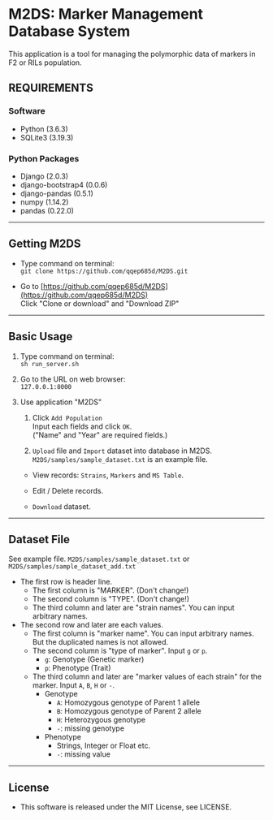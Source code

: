 # M2DS: Marker Management Database System
This application is a tool for managing the polymorphic data of markers in F2 or RILs population.

## REQUIREMENTS

### Software
- Python (3.6.3)
- SQLite3 (3.19.3)

### Python Packages

- Django (2.0.3)
- django-bootstrap4 (0.0.6)
- django-pandas (0.5.1)
- numpy (1.14.2)
- pandas (0.22.0)

---

## Getting M2DS

- Type command on terminal:  
`git clone https://github.com/qqep685d/M2DS.git`

- Go to [https://github.com/qqep685d/M2DS](https://github.com/qqep685d/M2DS)  
Click "Clone or download" and "Download ZIP"

---

## Basic Usage

1. Type command on terminal:  
`sh run_server.sh`

1. Go to the URL on web browser:  
`127.0.0.1:8000`

1. Use application "M2DS"  
    1. Click `Add Population`  
        Input each fields and click `OK`.  
        ("Name" and "Year" are required fields.)  

    1. `Upload` file and `Import` dataset into database  in M2DS.  
        `M2DS/samples/sample_dataset.txt` is an example file.  

    - View records: `Strains`, `Markers` and `MS Table`.

    - Edit / Delete records.

    - `Download` dataset.

---

## Dataset File

See example file.
`M2DS/samples/sample_dataset.txt` or `M2DS/samples/sample_dataset_add.txt`

- The first row is header line.  
    - The first column is "MARKER". (Don't change!)
    - The second column is "TYPE". (Don't change!)
    - The third column and later are "strain names". You can input arbitrary names.
- The second row and later are each values.
    - The first column is "marker name". You can input arbitrary names. But the duplicated names is not allowed.
    - The second column is "type of marker". Input `g` or `p`.  
        - `g`: Genotype (Genetic marker)
        - `p`: Phenotype (Trait)
    - The third column and later are "marker values of each strain" for the marker. Input `A`, `B`, `H` or `-`.  
        * Genotype
            - `A`: Homozygous genotype of Parent 1 allele
            - `B`: Homozygous genotype of Parent 2 allele
            - `H`: Heterozygous genotype  
            - `-`: missing genotype
        * Phenotype
            - Strings, Integer or Float etc.
            - `-`: missing value

---

## License

* This software is released under the MIT License, see LICENSE.
